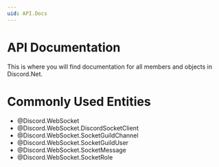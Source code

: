 ```yaml
---
uid: API.Docs
---
```


# API Documentation

This is where you will find documentation for all members and objects in Discord.Net.

# Commonly Used Entities

* @Discord.WebSocket
* @Discord.WebSocket.DiscordSocketClient
* @Discord.WebSocket.SocketGuildChannel
* @Discord.WebSocket.SocketGuildUser
* @Discord.WebSocket.SocketMessage
* @Discord.WebSocket.SocketRole
